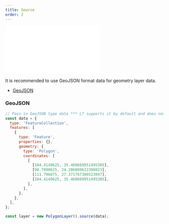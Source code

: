 ```yaml
---
title: Source
order: 2
---
```


<embed src="@/docs/api/common/style.md"></embed>

It is recommended to use GeoJSON format data for geometry layer data.

* [GeoJSON](/api/source/geojson/#point)

### GeoJSON

```js
// Pass in GeoJSON type data *** L7 supports it by default and does not require parser analysis
const data = {
  type: 'FeatureCollection',
  features: [
    {
      type: 'Feature',
      properties: {},
      geometry: {
        type: 'Polygon',
        coordinates: [
          [
            [104.4140625, 35.460669951495305],
            [98.7890625, 24.206889622398023],
            [111.796875, 27.371767300523047],
            [104.4140625, 35.460669951495305],
          ],
        ],
      },
    },
  ],
};

const layer = new PolygonLayer().source(data);
```
